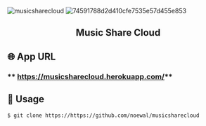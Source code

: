 ![musicsharecloud](https://user-images.githubusercontent.com/69880320/103964625-3b365b00-519f-11eb-87e3-0c1de4ecacc6.gif)
![74591788d2d410cfe7535e57d455e853](https://user-images.githubusercontent.com/69880320/103964781-9e27f200-519f-11eb-9ed5-3c84fb1ae89e.gif)


<h2 align="center">Music Share Cloud</h2>

## 🌐 App URL

### ** https://musicsharecloud.herokuapp.com/**  

## 💬 Usage

`$ git clone https://https://github.com/noewal/musicsharecloud`  <br><br>

